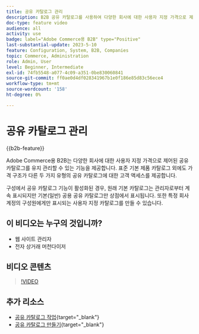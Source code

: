 ```yaml
---
title: 공유 카탈로그 관리
description: B2B 공유 카탈로그를 사용하여 다양한 회사에 대한 사용자 지정 가격으로 제어된 카탈로그를 유지 관리하는 방법에 대해 알아봅니다.
doc-type: feature video
audience: all
activity: use
badge: label="Adobe Commerce용 B2B" type="Positive"
last-substantial-update: 2023-5-10
feature: Configuration, System, B2B, Companies
topic: Commerce, Administration
role: Admin, User
level: Beginner, Intermediate
exl-id: 74fb5548-a077-4c09-a351-0be830060841
source-git-commit: ff0ae0d4df028341967b1e0f186e85d83c56ece4
workflow-type: tm+mt
source-wordcount: '158'
ht-degree: 0%

---
```


# 공유 카탈로그 관리

{{b2b-feature}}

Adobe Commerce용 B2B는 다양한 회사에 대한 사용자 지정 가격으로 제어된 공유 카탈로그를 유지 관리할 수 있는 기능을 제공합니다. 표준 기본 제품 카탈로그 외에도 가격 구조가 다른 두 가지 유형의 공유 카탈로그에 대한 고객 액세스를 제공합니다.

구성에서 공유 카탈로그 기능이 활성화된 경우, 원래 기본 카탈로그는 관리자로부터 계속 표시되지만 기본(일반) 공용 공유 카탈로그만 상점에서 표시됩니다. 또한 특정 회사 계정의 구성원에게만 표시되는 사용자 지정 카탈로그를 만들 수 있습니다.

## 이 비디오는 누구의 것입니까?

- 웹 사이트 관리자
- 전자 상거래 머천다이저

## 비디오 콘텐츠

>[!VIDEO](https://video.tv.adobe.com/v/344446?quality=12&learn=on)

## 추가 리소스

- [공유 카탈로그 작업](https://experienceleague.adobe.com/docs/commerce-admin/b2b/shared-catalogs/catalog-shared.html){target="_blank"}
- [공유 카탈로그 만들기](https://experienceleague.adobe.com/docs/commerce-admin/b2b/shared-catalogs/define/catalog-shared-create.html){target="_blank"}
